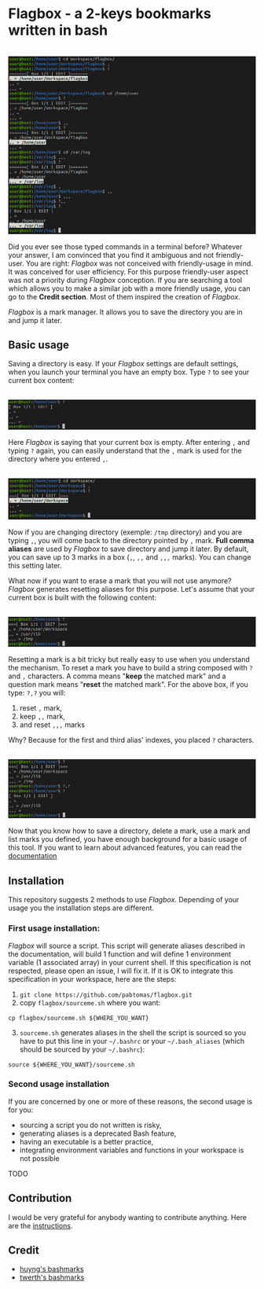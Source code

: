 # Flagbox - a 2-keys bookmarks written in bash

</br>
<img src="/media/weirdcommands.png">
</br>

Did you ever see those typed commands in a terminal before? Whatever your
answer, I am convinced that you find it ambiguous and not friendly-user. You
are right: *Flagbox* was not conceived with friendly-usage in mind. It was
conceived for user efficiency. For this purpose friendly-user aspect was not a
priority during *Flagbox* conception. If you are searching a tool which allows
you to make a similar job with a more friendly usage, you can go to the
**Credit section**. Most of them inspired the creation of *Flagbox*.

*Flagbox* is a mark manager. It allows you to save the directory you are in
and jump it later.

## Basic usage

Saving a directory is easy. If your *Flagbox* settings are default settings,
when you launch your terminal you have an empty box. Type `?` to see your
current box content:

</br>
<img src="/media/chain1.png">
</br>

Here *Flagbox* is saying that your current box is empty. After entering `,`
and typing `?` again, you can easily understand that the `,` mark is used for
the directory where you entered `,`.

</br>
<img src="/media/chain0.png">
</br>

Now if you are changing directory (exemple: `/tmp` directory) and you are
typing `,`, you will come back to the directory pointed by `,` mark. **Full
comma aliases** are used by *Flagbox* to save directory and jump it later.
By default, you can save up to 3 marks in a box (`,`, `,,` and `,,,` marks).
You can change this setting later.

What now if you want to erase a mark that you will not use anymore? *Flagbox*
generates resetting aliases for this purpose. Let's assume that your current
box is built with the following content:

</br>
<img src="/media/fullfilledbox.png">
</br>

Resetting a mark is a bit tricky but really easy to use when you understand
the mechanism. To reset a mark you have to build a string composed with `?`
and `,` characters. A comma means "**keep** the matched mark" and a question
mark means "**reset** the matched mark". For the above box, if you type: `?,?`
you will:
1. reset `,` mark,
2. keep `,,` mark,
3. and reset `,,,` marks

Why? Because for the first and third alias' indexes, you placed `?`
characters.

</br>
<img src="/media/chain101.png">
</br>

Now that you know how to save a directory, delete a mark, use a mark and list
marks you defined, you have enough background for a basic usage of this tool.
If you want to learn about advanced features, you can read the
[documentation](https://github.com/pabtomas/flagbox/blob/master/DOCUMENTATION.md)

## Installation

This repository suggests 2 methods to use *Flagbox*. Depending of your usage
you the installation steps are different.

### First usage installation:

*Flagbox* will source a script. This script will generate aliases described in
the documentation, will build 1 function and will define 1 environment
variable (1 associated array) in your current shell. If this specification is
not respected, please open an issue, I will fix it. If it is OK to integrate
this specification in your workspace, here are the steps:

1. `git clone https://github.com/pabtomas/flagbox.git`
2. copy `flagbox/sourceme.sh` where you want:
```
cp flagbox/sourceme.sh ${WHERE_YOU_WANT}
```
3. `sourceme.sh` generates aliases in the shell the script is sourced so you
have to put this line in your `~/.bashrc` or your `~/.bash_aliases` (which
should be sourced by your `~/.bashrc`):
```
source ${WHERE_YOU_WANT}/sourceme.sh
```

### Second usage installation

If you are concerned by one or more of these reasons, the second usage is for
you:
- sourcing a script you do not written is risky,
- generating aliases is a deprecated Bash feature,
- having an executable is a better practice,
- integrating environment variables and functions in your workspace is not
possible

TODO

## Contribution

I would be very grateful for anybody wanting to contribute anything. Here are
the [instructions](https://github.com/pabtomas/flagbox/blob/master/CONTRIBUTING.md).

## Credit

- [huyng's bashmarks](https://github.com/huyng/bashmarks)
- [twerth's bashmarks](https://github.com/twerth/bashmarks)
